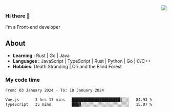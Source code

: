 <img align='right' src="https://github-readme-stats.vercel.app/api?username=strugglebak&show_icons=true">

### Hi there 👋

I'm a Front-end developer

## About

-  **Learning :** Rust | Go | Java
-  **Languages :** JavaScript | TypeScript | Rust | Python | Go | C/C++
-  **Hobbies:** Death Stranding | Ori and the Blind Forest

### My code time

<!--START_SECTION:waka-->

```txt
From: 03 January 2024 - To: 10 January 2024

Vue.js       3 hrs 17 mins   █████████████████████▒░░░   84.93 %
TypeScript   35 mins         ███▓░░░░░░░░░░░░░░░░░░░░░   15.07 %
```

<!--END_SECTION:waka-->
